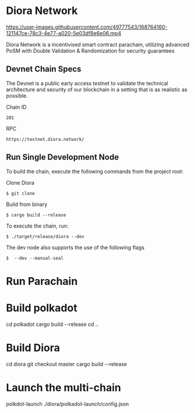 # Diora Network

https://user-images.githubusercontent.com/49777543/168764160-121147ce-78c3-4e77-a020-5e03df8e6e06.mp4

Diora Network is a incentivised smart contract parachain, utilizing advanced PoSM with Double Validation & Randomization for security guarantees

## Devnet Chain Specs

The Devnet is a public early access testnet to validate the technical architecture and security of our blockchain in a setting that is as realistic as possible.

Chain ID
```
201
```
RPC

```
https://testnet.diora.network/
```

## Run Single Development Node

To build the chain, execute the following commands from the project root:

Clone Diora
```
$ git clone 
```
Build from binary 

```
$ cargo build --release
```

To execute the chain, run:

```
$ ./target/release/diora --dev
```

The dev node also supports the use of the following flags

```
$  --dev --manual-seal
```

# Run Parachain

# Build polkadot
cd polkadot
cargo build --release
cd ..

# Build Diora
cd diora
git checkout master
cargo build --release

# Launch the multi-chain
polkdot-launch ./diora/polkadot-launch/config.json
```



